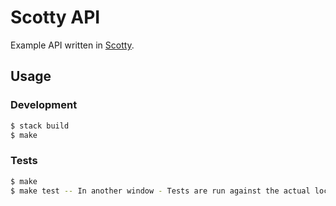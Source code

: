 # Scotty API

Example API written in [Scotty](https://hackage.haskell.org/package/scotty).

## Usage

### Development

```bash
$ stack build
$ make
```

### Tests

```bash
$ make
$ make test -- In another window - Tests are run against the actual localhost server so it must be running first
```
